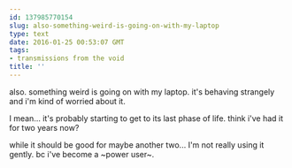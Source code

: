 ```yaml
---
id: 137985770154
slug: also-something-weird-is-going-on-with-my-laptop
type: text
date: 2016-01-25 00:53:07 GMT
tags:
- transmissions from the void
title: ''
---
```

also. something weird is going on with my laptop. it's behaving strangely and i'm kind of worried about it. 

I mean... it's probably starting to get to its last phase of life. think i've had it for two years now? 

while it should be good for maybe another two... I'm not really using it gently. bc i've become a ~power user~.